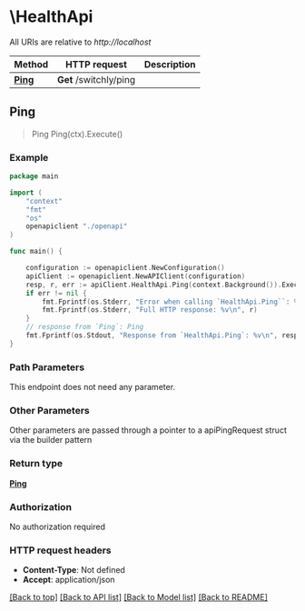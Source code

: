 # \HealthApi

All URIs are relative to *http://localhost*

Method | HTTP request | Description
------------- | ------------- | -------------
[**Ping**](HealthApi.md#Ping) | **Get** /switchly/ping | 



## Ping

> Ping Ping(ctx).Execute()



### Example

```go
package main

import (
    "context"
    "fmt"
    "os"
    openapiclient "./openapi"
)

func main() {

    configuration := openapiclient.NewConfiguration()
    apiClient := openapiclient.NewAPIClient(configuration)
    resp, r, err := apiClient.HealthApi.Ping(context.Background()).Execute()
    if err != nil {
        fmt.Fprintf(os.Stderr, "Error when calling `HealthApi.Ping``: %v\n", err)
        fmt.Fprintf(os.Stderr, "Full HTTP response: %v\n", r)
    }
    // response from `Ping`: Ping
    fmt.Fprintf(os.Stdout, "Response from `HealthApi.Ping`: %v\n", resp)
}
```

### Path Parameters

This endpoint does not need any parameter.

### Other Parameters

Other parameters are passed through a pointer to a apiPingRequest struct via the builder pattern


### Return type

[**Ping**](Ping.md)

### Authorization

No authorization required

### HTTP request headers

- **Content-Type**: Not defined
- **Accept**: application/json

[[Back to top]](#) [[Back to API list]](../README.md#documentation-for-api-endpoints)
[[Back to Model list]](../README.md#documentation-for-models)
[[Back to README]](../README.md)

